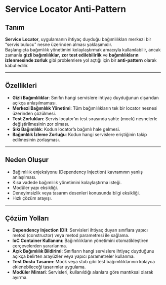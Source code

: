 # Service Locator Anti-Pattern

## Tanım
**Service Locator**, uygulamanın ihtiyaç duyduğu bağımlılıkları merkezi bir “servis bulucu” nesne üzerinden alması yaklaşımıdır.  
Başlangıçta bağımlılık yönetimini kolaylaştırmak amacıyla kullanılabilir, ancak zamanla **gizli bağımlılıklar**, **zor test edilebilirlik** ve **bağımlılıkların izlenmesinde zorluk** gibi problemlere yol açtığı için bir **anti-pattern** olarak kabul edilir.

---

## Özellikleri
- **Gizli Bağımlılıklar**: Sınıfın hangi servislere ihtiyaç duyduğunun dışarıdan açıkça anlaşılmaması.  
- **Merkezi Bağımlılık Yönetimi**: Tüm bağımlılıkların tek bir locator nesnesi üzerinden çözülmesi.  
- **Test Zorlukları**: Servis locator'ın test sırasında sahte (mock) nesnelerle değiştirilmesinin zor olması.  
- **Sıkı Bağımlılık**: Kodun locator’a bağımlı hale gelmesi.  
- **Bağımlılık İzleme Zorluğu**: Kodun hangi servislere eriştiğinin takip edilmesinin zorlaşması.  

---

## Neden Oluşur
- Bağımlılık enjeksiyonu (Dependency Injection) kavramının yanlış anlaşılması.  
- Kısa vadede bağımlılık yönetimini kolaylaştırma isteği.  
- Modüler yapı eksikliği.  
- Deneyimsizlik veya tasarım desenleri konusunda bilgi eksikliği.  
- Hızlı çözüm arayışı.  

---

## Çözüm Yolları
- **Dependency Injection (DI)**: Servisleri ihtiyaç duyan sınıflara yapıcı metod (constructor) veya metod parametresi ile sağlama.  
- **IoC Container Kullanımı**: Bağımlılıkların yönetimini otomatikleştiren çerçevelerden yararlanma.  
- **Açık Bağımlılık Bildirimi**: Sınıfların hangi servislere ihtiyaç duyduğunu açıkça belirten arayüzler veya yapıcı parametreler kullanma.  
- **Test Dostu Tasarım**: Mock veya stub gibi test bağımlılıklarının kolayca eklenebileceği tasarımlar uygulama.  
- **Modüler Mimari**: Servisleri, kullanıldığı alanlara göre mantıksal olarak ayırma.  
